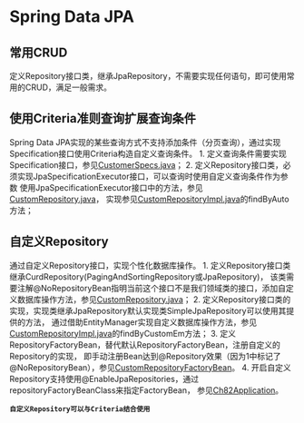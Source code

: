 # Spring Data JPA
## 常用CRUD
定义Repository接口类，继承JpaRepository，不需要实现任何语句，即可使用常用的CRUD，满足一般需求。

## 使用Criteria准则查询扩展查询条件
Spring Data JPA实现的某些查询方式不支持添加条件（分页查询），通过实现Specification接口使用Criteria构造自定义查询条件。
    1. 定义查询条件需要实现Specification接口，参见[CustomerSpecs.java](https://github.com/zhuzilou/spring-boot-learn/blob/master/ch8_2/src/main/java/cc/lostyouth/spring/ch8_2/specs/CustomerSpecs.java)；
    2. 定义Repository接口类，必须实现JpaSpecificationExecutor接口，可以查询时使用自定义查询条件作为参数
    使用JpaSpecificationExecutor接口中的方法，参见[CustomRepository.java](https://github.com/zhuzilou/spring-boot-learn/blob/master/ch8_2/src/main/java/cc/lostyouth/spring/ch8_2/support/CustomRepository.java)，
    实现参见[CustomRepositoryImpl.java](https://github.com/zhuzilou/spring-boot-learn/blob/master/ch8_2/src/main/java/cc/lostyouth/spring/ch8_2/support/CustomRepositoryImpl.java)的findByAuto方法；

## 自定义Repository
通过自定义Repository接口，实现个性化数据库操作。
    1. 定义Repository接口类继承CurdRepository(PagingAndSortingRepository或JpaRepository)，
    该类需要注解@NoRepositoryBean指明当前这个接口不是我们领域类的接口，添加自定义数据库操作方法，参见[CustomRepository.java](https://github.com/zhuzilou/spring-boot-learn/blob/master/ch8_2/src/main/java/cc/lostyouth/spring/ch8_2/support/CustomRepository.java)；
    2. 定义Repository接口类的实现，实现类继承JpaRepository默认实现类SimpleJpaRepository可以使用其提供的方法，
    通过借助EntityManager实现自定义数据库操作方法，参见[CustomRepositoryImpl.java](https://github.com/zhuzilou/spring-boot-learn/blob/master/ch8_2/src/main/java/cc/lostyouth/spring/ch8_2/support/CustomRepositoryImpl.java)的findByCustomEm方法；
    3. 定义RepositoryFactoryBean，替代默认RepositoryFactoryBean，注册自定义的Repository的实现，
    即手动注册Bean达到@Repository效果（因为1中标记了@NoRepositoryBean），参见[CustomRepositoryFactoryBean](https://github.com/zhuzilou/spring-boot-learn/blob/master/ch8_2/src/main/java/cc/lostyouth/spring/ch8_2/support/CustomRepositoryFactoryBean.java)。
    4. 开启自定义Repository支持使用@EnableJpaRepositories，通过repositoryFactoryBeanClass来指定FactoryBean，
    参见[Ch82Application](https://github.com/zhuzilou/spring-boot-learn/blob/master/ch8_2/src/main/java/cc/lostyouth/spring/ch8_2/Ch82Application.java)。
    
**`自定义Repository可以与Criteria结合使用`**